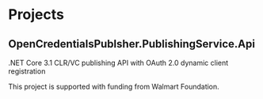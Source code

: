 # Projects
## OpenCredentialsPublsher.PublishingService.Api

.NET Core 3.1 CLR/VC publishing API with OAuth 2.0 dynamic client registration

This project is supported with funding from Walmart Foundation.
